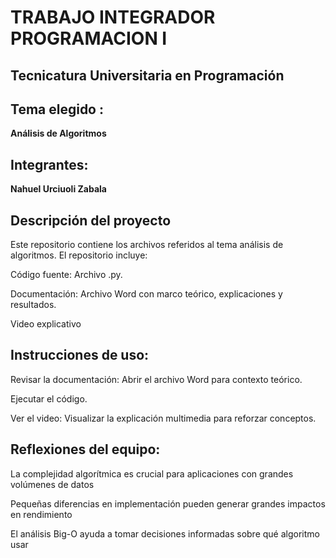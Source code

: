 # TRABAJO INTEGRADOR  PROGRAMACION I

## Tecnicatura Universitaria en Programación

## Tema elegido :
  **Análisis de Algoritmos**

## Integrantes: 
  **Nahuel Urciuoli Zabala**  

## Descripción del proyecto
Este repositorio contiene los archivos referidos al tema análisis de algoritmos. El repositorio incluye:

Código fuente: Archivo .py.

Documentación: Archivo Word con marco teórico, explicaciones y resultados.

Video explicativo

## Instrucciones de uso:

Revisar la documentación: Abrir el archivo Word para contexto teórico.

Ejecutar el código.

Ver el video: Visualizar la explicación multimedia para reforzar conceptos.

## Reflexiones del equipo:

La complejidad algorítmica es crucial para aplicaciones con grandes volúmenes de datos

Pequeñas diferencias en implementación pueden generar grandes impactos en rendimiento

El análisis Big-O ayuda a tomar decisiones informadas sobre qué algoritmo usar

